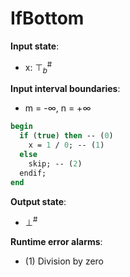 # IfBottom

**Input state**:
- x: $⊤_{b}^{\text{\#}}$

**Input interval boundaries**:
- m = -∞, n = +∞
```pascal
begin
  if (true) then -- (0)
    x = 1 / 0; -- (1)
  else
    skip; -- (2)
  endif;
end
```
**Output state**:
- $⊥^{\text{\#}}$


**Runtime error alarms**:
- (1) Division by zero
